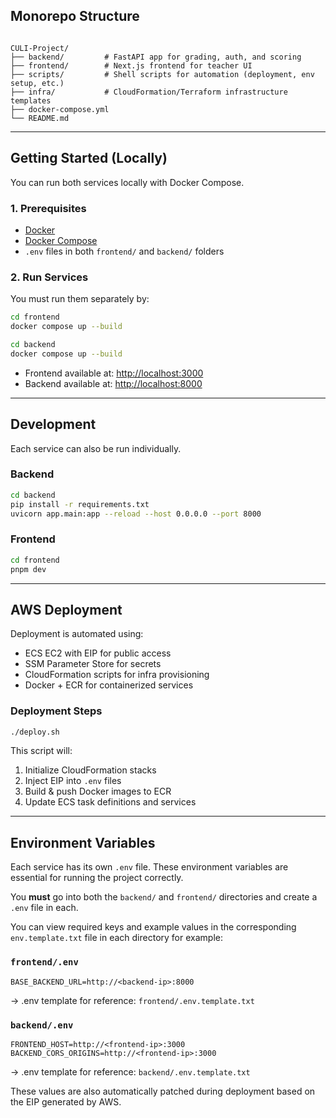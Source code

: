 ## Monorepo Structure

```

CULI-Project/
├── backend/         # FastAPI app for grading, auth, and scoring
├── frontend/        # Next.js frontend for teacher UI
├── scripts/         # Shell scripts for automation (deployment, env setup, etc.)
├── infra/           # CloudFormation/Terraform infrastructure templates
├── docker-compose.yml
└── README.md

````

---

## Getting Started (Locally)

You can run both services locally with Docker Compose.

### 1. Prerequisites

- [Docker](https://www.docker.com/)
- [Docker Compose](https://docs.docker.com/compose/)
- `.env` files in both `frontend/` and `backend/` folders

### 2. Run Services
You must run them separately by:
```bash
cd frontend
docker compose up --build
````
```bash
cd backend
docker compose up --build
````
* Frontend available at: [http://localhost:3000](http://localhost:3000)
* Backend available at: [http://localhost:8000](http://localhost:8000)

---

## Development

Each service can also be run individually.

### Backend

```bash
cd backend
pip install -r requirements.txt
uvicorn app.main:app --reload --host 0.0.0.0 --port 8000
```

### Frontend

```bash
cd frontend
pnpm dev
```

---

## AWS Deployment

Deployment is automated using:

* ECS EC2 with EIP for public access
* SSM Parameter Store for secrets
* CloudFormation scripts for infra provisioning
* Docker + ECR for containerized services

### Deployment Steps

```bash
./deploy.sh
```

This script will:

1. Initialize CloudFormation stacks
2. Inject EIP into `.env` files
3. Build & push Docker images to ECR
4. Update ECS task definitions and services

---

## Environment Variables
Each service has its own `.env` file. These environment variables are essential for running the project correctly.

You **must** go into both the `backend/` and `frontend/` directories and create a `.env` file in each.

You can view required keys and example values in the corresponding `env.template.txt` file in each directory for example:

### `frontend/.env`

```env
BASE_BACKEND_URL=http://<backend-ip>:8000
```

→ .env template for reference: `frontend/.env.template.txt`

### `backend/.env`

```env
FRONTEND_HOST=http://<frontend-ip>:3000
BACKEND_CORS_ORIGINS=http://<frontend-ip>:3000
```

→ .env template for reference: `backend/.env.template.txt`

These values are also automatically patched during deployment based on the EIP generated by AWS.
